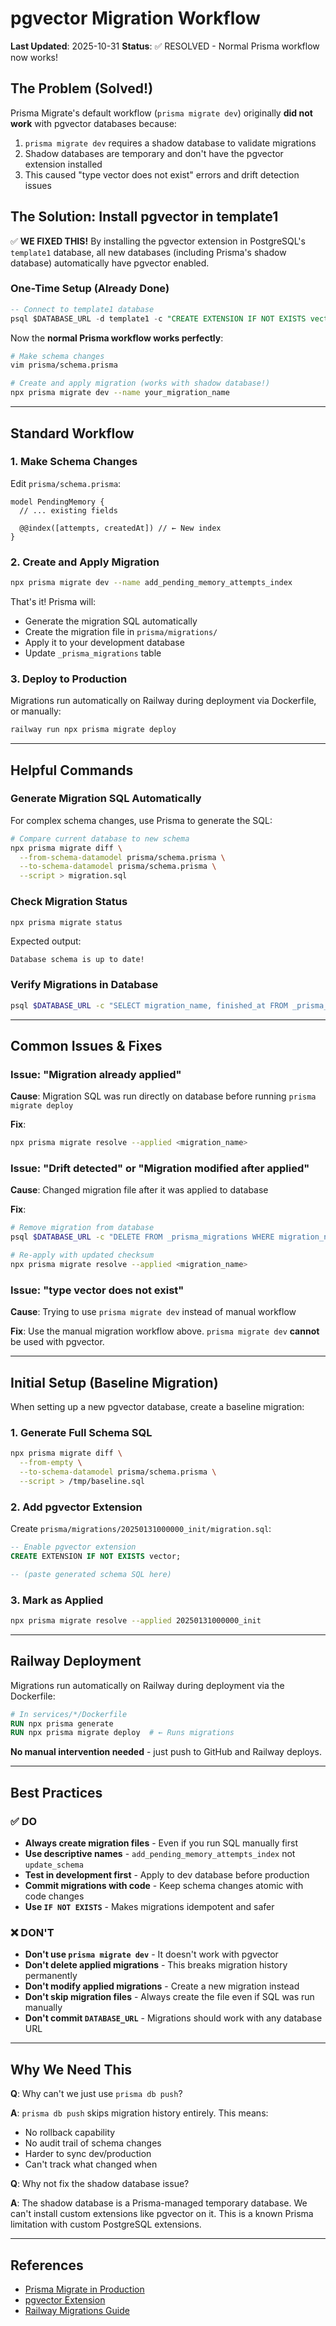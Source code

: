 # pgvector Migration Workflow

**Last Updated**: 2025-10-31
**Status**: ✅ RESOLVED - Normal Prisma workflow now works!

## The Problem (Solved!)

Prisma Migrate's default workflow (`prisma migrate dev`) originally **did not work** with pgvector databases because:

1. `prisma migrate dev` requires a shadow database to validate migrations
2. Shadow databases are temporary and don't have the pgvector extension installed
3. This caused "type vector does not exist" errors and drift detection issues

## The Solution: Install pgvector in template1

✅ **WE FIXED THIS!** By installing the pgvector extension in PostgreSQL's `template1` database, all new databases (including Prisma's shadow database) automatically have pgvector enabled.

### One-Time Setup (Already Done)

```sql
-- Connect to template1 database
psql $DATABASE_URL -d template1 -c "CREATE EXTENSION IF NOT EXISTS vector;"
```

Now the **normal Prisma workflow works perfectly**:

```bash
# Make schema changes
vim prisma/schema.prisma

# Create and apply migration (works with shadow database!)
npx prisma migrate dev --name your_migration_name
```

---

## Standard Workflow

### 1. Make Schema Changes

Edit `prisma/schema.prisma`:

```prisma
model PendingMemory {
  // ... existing fields

  @@index([attempts, createdAt]) // ← New index
}
```

### 2. Create and Apply Migration

```bash
npx prisma migrate dev --name add_pending_memory_attempts_index
```

That's it! Prisma will:
- Generate the migration SQL automatically
- Create the migration file in `prisma/migrations/`
- Apply it to your development database
- Update `_prisma_migrations` table

### 3. Deploy to Production

Migrations run automatically on Railway during deployment via Dockerfile, or manually:

```bash
railway run npx prisma migrate deploy
```

---

## Helpful Commands

### Generate Migration SQL Automatically

For complex schema changes, use Prisma to generate the SQL:

```bash
# Compare current database to new schema
npx prisma migrate diff \
  --from-schema-datamodel prisma/schema.prisma \
  --to-schema-datamodel prisma/schema.prisma \
  --script > migration.sql
```

### Check Migration Status

```bash
npx prisma migrate status
```

Expected output:
```
Database schema is up to date!
```

### Verify Migrations in Database

```bash
psql $DATABASE_URL -c "SELECT migration_name, finished_at FROM _prisma_migrations ORDER BY finished_at DESC LIMIT 5;"
```

---

## Common Issues & Fixes

### Issue: "Migration already applied"

**Cause**: Migration SQL was run directly on database before running `prisma migrate deploy`

**Fix**:
```bash
npx prisma migrate resolve --applied <migration_name>
```

### Issue: "Drift detected" or "Migration modified after applied"

**Cause**: Changed migration file after it was applied to database

**Fix**:
```bash
# Remove migration from database
psql $DATABASE_URL -c "DELETE FROM _prisma_migrations WHERE migration_name = 'MIGRATION_NAME';"

# Re-apply with updated checksum
npx prisma migrate resolve --applied <migration_name>
```

### Issue: "type vector does not exist"

**Cause**: Trying to use `prisma migrate dev` instead of manual workflow

**Fix**: Use the manual migration workflow above. `prisma migrate dev` **cannot** be used with pgvector.

---

## Initial Setup (Baseline Migration)

When setting up a new pgvector database, create a baseline migration:

### 1. Generate Full Schema SQL

```bash
npx prisma migrate diff \
  --from-empty \
  --to-schema-datamodel prisma/schema.prisma \
  --script > /tmp/baseline.sql
```

### 2. Add pgvector Extension

Create `prisma/migrations/20250131000000_init/migration.sql`:

```sql
-- Enable pgvector extension
CREATE EXTENSION IF NOT EXISTS vector;

-- (paste generated schema SQL here)
```

### 3. Mark as Applied

```bash
npx prisma migrate resolve --applied 20250131000000_init
```

---

## Railway Deployment

Migrations run automatically on Railway during deployment via the Dockerfile:

```dockerfile
# In services/*/Dockerfile
RUN npx prisma generate
RUN npx prisma migrate deploy  # ← Runs migrations
```

**No manual intervention needed** - just push to GitHub and Railway deploys.

---

## Best Practices

### ✅ DO

- **Always create migration files** - Even if you run SQL manually first
- **Use descriptive names** - `add_pending_memory_attempts_index` not `update_schema`
- **Test in development first** - Apply to dev database before production
- **Commit migrations with code** - Keep schema changes atomic with code changes
- **Use `IF NOT EXISTS`** - Makes migrations idempotent and safer

### ❌ DON'T

- **Don't use `prisma migrate dev`** - It doesn't work with pgvector
- **Don't delete applied migrations** - This breaks migration history permanently
- **Don't modify applied migrations** - Create a new migration instead
- **Don't skip migration files** - Always create the file even if SQL was run manually
- **Don't commit `DATABASE_URL`** - Migrations should work with any database URL

---

## Why We Need This

**Q**: Why can't we just use `prisma db push`?

**A**: `prisma db push` skips migration history entirely. This means:
- No rollback capability
- No audit trail of schema changes
- Harder to sync dev/production
- Can't track what changed when

**Q**: Why not fix the shadow database issue?

**A**: The shadow database is a Prisma-managed temporary database. We can't install custom extensions like pgvector on it. This is a known Prisma limitation with custom PostgreSQL extensions.

---

## References

- [Prisma Migrate in Production](https://www.prisma.io/docs/guides/migrate/production-troubleshooting)
- [pgvector Extension](https://github.com/pgvector/pgvector)
- [Railway Migrations Guide](/docs/deployment/DEPLOYMENT.md)
